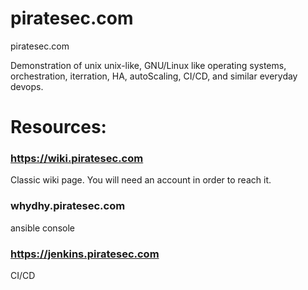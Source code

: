 # piratesec.com
piratesec.com

Demonstration of unix unix-like, GNU/Linux like operating systems, orchestration, iterration, HA, autoScaling, CI/CD, and similar everyday devops.

# Resources:
### https://wiki.piratesec.com
Classic wiki page. You will need an account in order to reach it.

### whydhy.piratesec.com
ansible console

### https://jenkins.piratesec.com 
CI/CD
